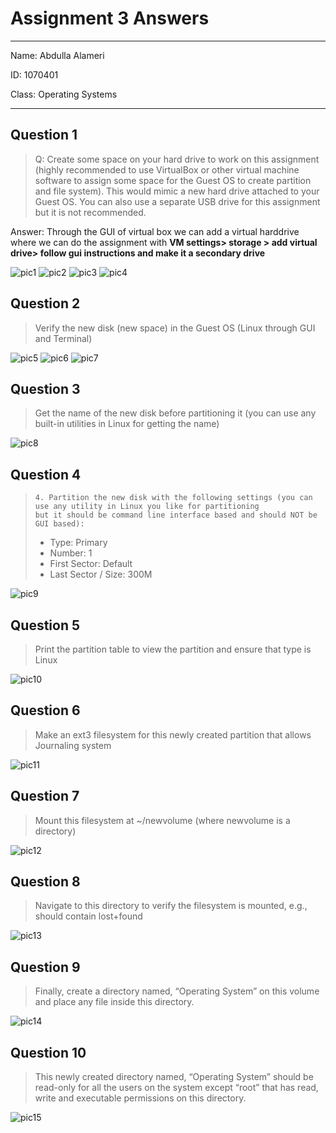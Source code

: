 # Assignment 3 Answers

---

Name: Abdulla Alameri

ID: 1070401

Class: Operating Systems

---

## Question 1
> Q: Create some space on your hard drive to work on this assignment (highly recommended to use VirtualBox or other virtual machine software to assign some space for the Guest OS to create partition and file system). This would mimic a new hard drive attached to your Guest OS. You can also use a separate USB drive for this assignment but it is not recommended. 


Answer: Through the GUI of virtual box we can add a virtual harddrive where we can do the assignment with 
**VM settings> storage > add virtual drive> follow gui instructions and make it a secondary drive**




![pic1](./q1_a.png)
![pic2](./q1_b.png)
![pic3](./q1_c.png)
![pic4](./q1_d.png)

## Question 2
> Verify the new disk (new space) in the Guest OS (Linux through GUI and Terminal)

![pic5](./q2_a.png)
![pic6](./q2_b.png)
![pic7](./q2_d.png)

## Question 3

> Get the name of the new disk before partitioning it (you can use any built-in utilities in Linux for getting the name)

![pic8](./q3.png)

## Question 4
>     4. Partition the new disk with the following settings (you can use any utility in Linux you like for partitioning 
>     but it should be command line interface based and should NOT be GUI based): 
> -   Type: Primary 
> -   Number: 1 
> -   First Sector: Default 
> -   Last Sector / Size: 300M 

![pic9](./q4_a.png)
## Question 5 
> Print the partition table to view the partition and ensure that type is Linux

![pic10](./q5.png)

## Question 6

> Make an ext3 filesystem for this newly created partition that allows Journaling system


![pic11](./q6.png)

## Question 7

> Mount this filesystem at ~/newvolume (where newvolume is a directory)

![pic12](./q7.png)

## Question 8 

> Navigate to this directory to verify the filesystem is mounted, e.g., should contain lost+found 

![pic13](./q7.png)

## Question 9 

> Finally, create a directory named, “Operating System” on this volume and place any file inside this directory. 

![pic14](./q9.png)

## Question 10

> This newly created directory named, “Operating System” should be read-only for all the users on the system except “root” that has read, write and executable permissions on this directory.

![pic15](./q10.png)
